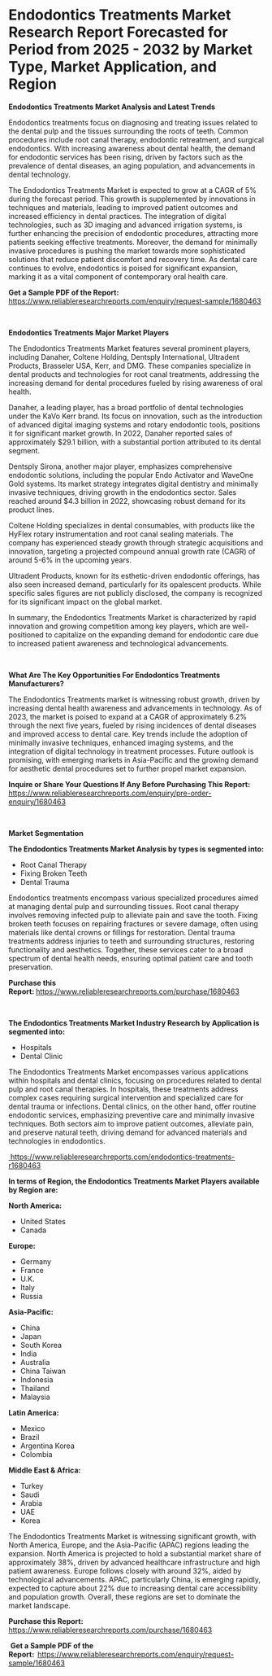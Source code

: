 <p><h1>Endodontics Treatments Market Research Report Forecasted for Period from 2025 -  2032 by Market Type, Market Application, and Region</h1></p><p><strong>Endodontics Treatments Market Analysis and Latest Trends</strong></p>
<p><p>Endodontics treatments focus on diagnosing and treating issues related to the dental pulp and the tissues surrounding the roots of teeth. Common procedures include root canal therapy, endodontic retreatment, and surgical endodontics. With increasing awareness about dental health, the demand for endodontic services has been rising, driven by factors such as the prevalence of dental diseases, an aging population, and advancements in dental technology.</p><p>The Endodontics Treatments Market is expected to grow at a CAGR of 5% during the forecast period. This growth is supplemented by innovations in techniques and materials, leading to improved patient outcomes and increased efficiency in dental practices. The integration of digital technologies, such as 3D imaging and advanced irrigation systems, is further enhancing the precision of endodontic procedures, attracting more patients seeking effective treatments. Moreover, the demand for minimally invasive procedures is pushing the market towards more sophisticated solutions that reduce patient discomfort and recovery time. As dental care continues to evolve, endodontics is poised for significant expansion, marking it as a vital component of contemporary oral health care.</p></p>
<p><strong>Get a Sample PDF of the Report:&nbsp;</strong> <a href="https://www.reliableresearchreports.com/enquiry/request-sample/1680463?utm_campaign=2321&utm_medium=2&utm_source=Github&utm_content=ia&utm_term=12042025&utm_id=endodontics-treatments">https://www.reliableresearchreports.com/enquiry/request-sample/1680463</a></p>
<p>&nbsp;</p>
<p><strong>Endodontics Treatments Major Market Players</strong></p>
<p><p>The Endodontics Treatments Market features several prominent players, including Danaher, Coltene Holding, Dentsply International, Ultradent Products, Brasseler USA, Kerr, and DMG. These companies specialize in dental products and technologies for root canal treatments, addressing the increasing demand for dental procedures fueled by rising awareness of oral health.</p><p>Danaher, a leading player, has a broad portfolio of dental technologies under the KaVo Kerr brand. Its focus on innovation, such as the introduction of advanced digital imaging systems and rotary endodontic tools, positions it for significant market growth. In 2022, Danaher reported sales of approximately $29.1 billion, with a substantial portion attributed to its dental segment.</p><p>Dentsply Sirona, another major player, emphasizes comprehensive endodontic solutions, including the popular Endo Activator and WaveOne Gold systems. Its market strategy integrates digital dentistry and minimally invasive techniques, driving growth in the endodontics sector. Sales reached around $4.3 billion in 2022, showcasing robust demand for its product lines.</p><p>Coltene Holding specializes in dental consumables, with products like the HyFlex rotary instrumentation and root canal sealing materials. The company has experienced steady growth through strategic acquisitions and innovation, targeting a projected compound annual growth rate (CAGR) of around 5-6% in the upcoming years.</p><p>Ultradent Products, known for its esthetic-driven endodontic offerings, has also seen increased demand, particularly for its opalescent products. While specific sales figures are not publicly disclosed, the company is recognized for its significant impact on the global market.</p><p>In summary, the Endodontics Treatments Market is characterized by rapid innovation and growing competition among key players, which are well-positioned to capitalize on the expanding demand for endodontic care due to increased patient awareness and technological advancements.</p></p>
<p>&nbsp;</p>
<p><strong>What Are The Key Opportunities For Endodontics Treatments Manufacturers?</strong></p>
<p><p>The Endodontics Treatments market is witnessing robust growth, driven by increasing dental health awareness and advancements in technology. As of 2023, the market is poised to expand at a CAGR of approximately 6.2% through the next five years, fueled by rising incidences of dental diseases and improved access to dental care. Key trends include the adoption of minimally invasive techniques, enhanced imaging systems, and the integration of digital technology in treatment processes. Future outlook is promising, with emerging markets in Asia-Pacific and the growing demand for aesthetic dental procedures set to further propel market expansion.</p></p>
<p><strong>Inquire or Share Your Questions If Any Before Purchasing This Report:</strong> <a href="https://www.reliableresearchreports.com/enquiry/pre-order-enquiry/1680463?utm_campaign=2321&utm_medium=2&utm_source=Github&utm_content=ia&utm_term=12042025&utm_id=endodontics-treatments">https://www.reliableresearchreports.com/enquiry/pre-order-enquiry/1680463</a></p>
<p>&nbsp;</p>
<p><strong>Market Segmentation</strong></p>
<p><strong>The Endodontics Treatments Market Analysis by types is segmented into:</strong></p>
<p><ul><li>Root Canal Therapy</li><li>Fixing Broken Teeth</li><li>Dental Trauma</li></ul></p>
<p><p>Endodontics treatments encompass various specialized procedures aimed at managing dental pulp and surrounding tissues. Root canal therapy involves removing infected pulp to alleviate pain and save the tooth. Fixing broken teeth focuses on repairing fractures or severe damage, often using materials like dental crowns or fillings for restoration. Dental trauma treatments address injuries to teeth and surrounding structures, restoring functionality and aesthetics. Together, these services cater to a broad spectrum of dental health needs, ensuring optimal patient care and tooth preservation.</p></p>
<p><strong>Purchase this Report:&nbsp;</strong><a href="https://www.reliableresearchreports.com/purchase/1680463?utm_campaign=2321&utm_medium=2&utm_source=Github&utm_content=ia&utm_term=12042025&utm_id=endodontics-treatments">https://www.reliableresearchreports.com/purchase/1680463</a></p>
<p>&nbsp;</p>
<p><strong>The Endodontics Treatments Market Industry Research by Application is segmented into:</strong></p>
<p><ul><li>Hospitals</li><li>Dental Clinic</li></ul></p>
<p><p>The Endodontics Treatments Market encompasses various applications within hospitals and dental clinics, focusing on procedures related to dental pulp and root canal therapies. In hospitals, these treatments address complex cases requiring surgical intervention and specialized care for dental trauma or infections. Dental clinics, on the other hand, offer routine endodontic services, emphasizing preventive care and minimally invasive techniques. Both sectors aim to improve patient outcomes, alleviate pain, and preserve natural teeth, driving demand for advanced materials and technologies in endodontics.</p></p>
<p><a href="https://www.reliableresearchreports.com/endodontics-treatments-r1680463?utm_campaign=2321&utm_medium=2&utm_source=Github&utm_content=ia&utm_term=12042025&utm_id=endodontics-treatments">&nbsp;https://www.reliableresearchreports.com/endodontics-treatments-r1680463</a></p>
<p><strong>In terms of Region, the Endodontics Treatments Market Players available by Region are:</strong></p>
<p>
    <p> <strong> North America: </strong>
        <ul>
            <li>United States</li>
            <li>Canada</li>
        </ul>
        </p> 
    <p> <strong> Europe: </strong>
        <ul>
            <li>Germany</li>
            <li>France</li>
            <li>U.K.</li>
            <li>Italy</li>
            <li>Russia</li>
        </ul>
        </p> 
    <p> <strong> Asia-Pacific: </strong>
        <ul>
            <li>China</li>
            <li>Japan</li>
            <li>South Korea</li>
            <li>India</li>
            <li>Australia</li>
            <li>China Taiwan</li>
            <li>Indonesia</li>
            <li>Thailand</li>
            <li>Malaysia</li>
        </ul>
        </p> 
    <p> <strong> Latin America: </strong>
        <ul>
            <li>Mexico</li>
            <li>Brazil</li>
            <li>Argentina Korea</li>
            <li>Colombia</li>
        </ul>
        </p> 
    <p> <strong> Middle East & Africa: </strong>
        <ul>
            <li>Turkey</li>
            <li>Saudi</li>
            <li>Arabia</li>
            <li>UAE</li>
            <li>Korea</li>
        </ul>
    </p>
    </p>
<p><p>The Endodontics Treatments Market is witnessing significant growth, with North America, Europe, and the Asia-Pacific (APAC) regions leading the expansion. North America is projected to hold a substantial market share of approximately 38%, driven by advanced healthcare infrastructure and high patient awareness. Europe follows closely with around 32%, aided by technological advancements. APAC, particularly China, is emerging rapidly, expected to capture about 22% due to increasing dental care accessibility and population growth. Overall, these regions are set to dominate the market landscape.</p></p>
<p><strong>Purchase this Report: </strong><a href="https://www.reliableresearchreports.com/purchase/1680463?utm_campaign=2321&utm_medium=2&utm_source=Github&utm_content=ia&utm_term=12042025&utm_id=endodontics-treatments">https://www.reliableresearchreports.com/purchase/1680463</a></p>
<p>&nbsp;<strong>Get a Sample PDF of the Report:&nbsp;&nbsp;</strong><a href="https://www.reliableresearchreports.com/enquiry/request-sample/1680463?utm_campaign=2321&utm_medium=2&utm_source=Github&utm_content=ia&utm_term=12042025&utm_id=endodontics-treatments">https://www.reliableresearchreports.com/enquiry/request-sample/1680463</a></p>
<p><strong></strong></p>
<p><p></p><p></p><p></p></p>